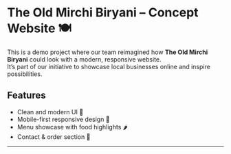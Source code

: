 # The Old Mirchi Biryani – Concept Website 🍽️

This is a demo project where our team reimagined how **The Old Mirchi Biryani** could look with a modern, responsive website.  
It’s part of our initiative to showcase local businesses online and inspire possibilities.  

## Features
- Clean and modern UI 🍴  
- Mobile-first responsive design 📱  
- Menu showcase with food highlights 🌶️  
- Contact & order section 📩  

---
